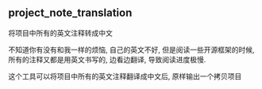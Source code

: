 ## project_note_translation 

将项目中所有的英文注释转成中文

不知道你有没有和我一样的烦恼, 自己的英文不好, 但是阅读一些开源框架的时候, 所有的注释又都是用英文书写的, 边看边翻译, 导致阅读进度极慢. 

这个工具可以将项目中所有的英文注释翻译成中文后, 原样输出一个拷贝项目